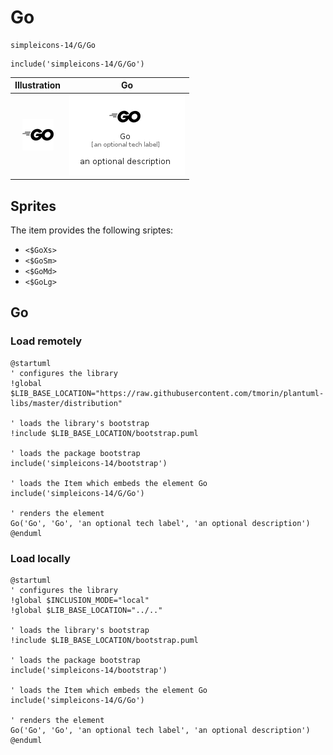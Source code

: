 # Go


```text
simpleicons-14/G/Go
```

```text
include('simpleicons-14/G/Go')
```



| Illustration | Go |
| :---: | :---: |
| ![illustration for Illustration](../../simpleicons-14/G/Go.png) | ![illustration for Go](../../simpleicons-14/G/Go.Local.png) |



## Sprites
The item provides the following sriptes:

- `<$GoXs>`
- `<$GoSm>`
- `<$GoMd>`
- `<$GoLg>`





## Go

### Load remotely
```plantuml
@startuml
' configures the library
!global $LIB_BASE_LOCATION="https://raw.githubusercontent.com/tmorin/plantuml-libs/master/distribution"

' loads the library's bootstrap
!include $LIB_BASE_LOCATION/bootstrap.puml

' loads the package bootstrap
include('simpleicons-14/bootstrap')

' loads the Item which embeds the element Go
include('simpleicons-14/G/Go')

' renders the element
Go('Go', 'Go', 'an optional tech label', 'an optional description')
@enduml
```

### Load locally
```plantuml
@startuml
' configures the library
!global $INCLUSION_MODE="local"
!global $LIB_BASE_LOCATION="../.."

' loads the library's bootstrap
!include $LIB_BASE_LOCATION/bootstrap.puml

' loads the package bootstrap
include('simpleicons-14/bootstrap')

' loads the Item which embeds the element Go
include('simpleicons-14/G/Go')

' renders the element
Go('Go', 'Go', 'an optional tech label', 'an optional description')
@enduml
```

